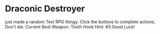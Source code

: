 # Draconic Destroyer
just made a random Text RPG thingy. 
Click the buttons to complete actions.
Don't die.
Current Best Weapon: Tooth Hook
Hint: #3
Good Luck!
